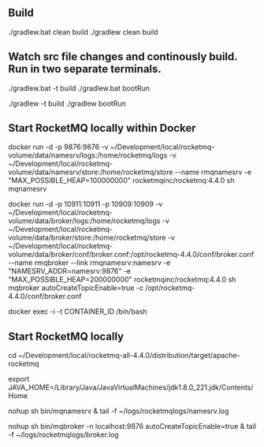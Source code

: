 ## Build

./gradlew.bat clean build
./gradlew clean build

## Watch src file changes and continously build. Run in two separate terminals.
./gradlew.bat -t build 
./gradlew.bat bootRun


./gradlew -t build 
./gradlew bootRun

## Start RocketMQ locally within Docker

docker run -d -p 9876:9876 -v ~/Development/local/rocketmq-volume/data/namesrv/logs:/home/rocketmq/logs -v ~/Development/local/rocketmq-volume/data/namesrv/store:/home/rocketmq/store --name rmqnamesrv -e "MAX_POSSIBLE_HEAP=100000000" rocketmqinc/rocketmq:4.4.0 sh mqnamesrv

docker run -d -p 10911:10911 -p 10909:10909 -v ~/Development/local/rocketmq-volume/data/broker/logs:/home/rocketmq/logs -v ~/Development/local/rocketmq-volume/data/broker/store:/home/rocketmq/store -v ~/Development/local/rocketmq-volume/data/broker/conf/broker.conf:/opt/rocketmq-4.4.0/conf/broker.conf --name rmqbroker --link rmqnamesrv:namesrv -e "NAMESRV_ADDR=namesrv:9876" -e "MAX_POSSIBLE_HEAP=200000000" rocketmqinc/rocketmq:4.4.0 sh mqbroker autoCreateTopicEnable=true -c /opt/rocketmq-4.4.0/conf/broker.conf


docker exec -i -t CONTAINER_ID /bin/bash

## Start RocketMQ locally
cd ~/Development/local/rocketmq-all-4.4.0/distribution/target/apache-rocketmq

export JAVA_HOME=/Library/Java/JavaVirtualMachines/jdk1.8.0_221.jdk/Contents/Home

nohup sh bin/mqnamesrv &
tail -f ~/logs/rocketmqlogs/namesrv.log

nohup sh bin/mqbroker -n localhost:9876 autoCreateTopicEnable=true &
tail -f ~/logs/rocketmqlogs/broker.log